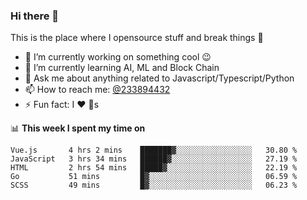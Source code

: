 ### Hi there 👋

<!--
**a233894432/a233894432** is a ✨ _special_ ✨ repository because its `README.md` (this file) appears on your GitHub profile.

Here are some ideas to get you started:

- 🔭 I’m currently working on ...
- 🌱 I’m currently learning ...
- 👯 I’m looking to collaborate on ...
- 🤔 I’m looking for help with ...
- 💬 Ask me about ...
- 📫 How to reach me: ...
- 😄 Pronouns: ...
- ⚡ Fun fact: ...
-->
 
 
This is the place where I opensource stuff and break things :rofl:

- 🔭 I’m currently working on something cool :wink:
- 🌱 I’m currently learning AI, ML and Block Chain
- 💬 Ask me about anything related to Javascript/Typescript/Python
- 📫 How to reach me: [@233894432](https://twitter.com/233894432)
- ⚡ Fun fact: I :heart: :dog:s

📊 **This week I spent my time on**
<!--START_SECTION:waka-->
```text
Vue.js       4 hrs 2 mins    ███████▓░░░░░░░░░░░░░░░░░   30.80 % 
JavaScript   3 hrs 34 mins   ██████▓░░░░░░░░░░░░░░░░░░   27.19 % 
HTML         2 hrs 54 mins   █████▓░░░░░░░░░░░░░░░░░░░   22.19 % 
Go           51 mins         █▓░░░░░░░░░░░░░░░░░░░░░░░   06.59 % 
SCSS         49 mins         █▓░░░░░░░░░░░░░░░░░░░░░░░   06.23 % 
```
<!--END_SECTION:waka-->
